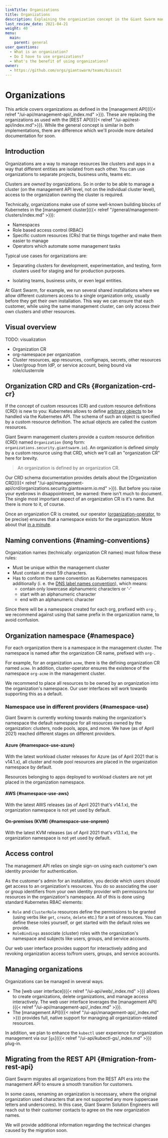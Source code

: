 ```yaml
---
linkTitle: Organizations
title: Organizations
description: Explaining the organization concept in the Giant Swarm management API
last_review_date: 2021-04-21
weight: 40
menu:
  main:
    parent: general
user_questions:
  - What is an organization?
  - Do I have to use organizations?
  - What's the benefit of using organizations?
owner:
  - https://github.com/orgs/giantswarm/teams/biscuit
---
```


# Organizations

<div class="well disclaimer">

<i class="fa fa-warning"></i> This article covers organizations as defined in the [management API]({{< relref "/ui-api/management-api/_index.md" >}}). These are replacing the organizations as used with the [REST API]({{< relref "/ui-api/rest-api/index.md">}}). While the general concept is similar in both implementations, there are difference which we'll provide more detailed documentation for soon.

<!-- TODO: link article about changes and migration -->

</div>

## Introduction

Organizations are a way to manage resources like clusters and apps in a way that different entities are isolated from each other. You can use organizations to separate projects, business units, teams etc.

Clusters are _owned_ by organizations. So in order to be able to manage a cluster (on the management API level, not on the individual cluster level), access to the organization owning the cluster is required.

Technically, organizations make use of some well-known building blocks of Kubernetes in the [management cluster]({{< relref "/general/management-clusters/index.md" >}}):

- Namespaces
- Role based access control (RBAC)
- Specific custom resources (CRs) that tie things together and make them easier to manage
- Operators which automate some management tasks

Typical use cases for organizations are:

- Separating clusters for development, experimentation, and testing, form clusters used for staging and for production purposes.

- Isolating teams, business units, or even legal entities.

At Giant Swarm, for example, we run several shared installations where we allow different customers access to a single organization only, usually before they get their own installation. This way we can ensure that each customer, while using the same management cluster, can only access their own clusters and other resources.

## Visual overview

TODO: visualization

- Organization CR
- org-namespace per organization
- Cluster resources, app resources, configmaps, secrets, other resources
- User/group from IdP, or service account, being bound via role/clusterrole

## Organization CRD and CRs {#organization-crd-cr}

If the concept of custom resources (CR) and custom resource definitions (CRD) is new to you: Kubernetes allows to define [arbitrary objects](https://kubernetes.io/docs/concepts/extend-kubernetes/api-extension/custom-resources/) to be handled via the Kubernetes API. The schema of such an object is specified by a custom resource definition. The actual objects are called the custom resources.

Giant Swarm management clusters provide a custom resource definition (CRD) named `Organization` (long form: `organizations.security.giantswarm.io`). An organization is defined simply by a custom resource using that CRD, which we'll call an "organization CR" here for brevity.

> An organization is defined by an organization CR.

Our CRD schema documentation provides details about the [Organization CRD]({{< relref "/ui-api/management-api/crd/organizations.security.giantswarm.io.md" >}}). But before you raise your eyebrows in disappointment, be warned: there isn't much to document. The single most important aspect of an organization CR is it's name. But there is more to it, of course.

Once an organization CR is created, our operator ([organization-operator](https://github.com/giantswarm/organization-operator), to be precise) ensures that a namespace exists for the organization. More about that [in a minute](#namespace).

## Naming conventions {#naming-conventions}

Organization names (technically: organization CR names) must follow these rules:

- Must be unique within the management cluster
- Must contain at most 59 characters.
- Has to conform the same convention as Kubernetes namespaces additionally (i. e. the [DNS label names convention](https://kubernetes.io/docs/concepts/overview/working-with-objects/names/#dns-label-names)), which means:
    - contain only lowercase alphanumeric characters or '-'
    - start with an alphanumeric character
    - end with an alphanumeric character

Since there will be a namespace created for each org, prefixed with `org-`, we recommend against using that same prefix in the organization name, to avoid confusion.

## Organization namespace {#namespace}

For each organization there is a namespace in the management cluster. The namespace is named after the organization CR name, prefixed with `org-`.

For example, for an organization `acme`, there is the defining organization CR named `acme`. In addition, cluster-operator ensures the existence of the namespace `org-acme` in the management cluster.

We recommend to place all resources to be owned by an organization into the organization's namespace. Our user interfaces will work towards supporting this as a default.

### Namespace use in different providers {#namespace-use}

Giant Swarm is currently working towards making the organization's namespace the default namespace for all resources owned by the organization: clusters, node pools, apps, and more. We have (as of April 2021) reached different stages on different providers.

#### Azure {#namespace-use-azure}

With the latest workload cluster releases for Azure (as of April 2021 that is v14.1.x), all cluster and node pool resources are placed in the organization namespace by default.

Resources belonging to apps deployed to workload clusters are not yet placed in the organization namespace.

#### AWS {#namespace-use-aws}

With the latest AWS releases (as of April 2021 that's v14.1.x), the organization namespace is not yet used by default.

#### On-premises (KVM) {#namespace-use-onprem}

With the latest KVM releases (as of April 2021 that's v13.1.x), the organization namespace is not yet used by default.

## Access control

The management API relies on single sign-on using each customer's own identity provider for authentication.

As the customer's admin for an installation, you decide which users should get access to an organization's resources. You do so associating the user or group identifiers from your own identity provider with permissions for resources in the organization's namespace. All of this is done using standard Kubernetes RBAC elements:

- `Role` and `ClusterRole` resources define the permissions to be granted (using verbs like `get`, `create`, `delete` etc.) for a set of resources. You can define these roles yourself, or get started with the default roles we provide.
- `RoleBindings` associate (cluster) roles with the organization's namespace and subjects like users, groups, and service accounts.

<!-- TODO: link to SSO documentation once it's published -->

Our web user interface provides support for interactively adding and revoking organization access to/from users, groups, and service accounts.

<!-- TODO: link to web user interface > organizations > access control -->

## Managing organizations

Organizations can be managed in several ways.

- The [web user interface]({{< relref "/ui-api/web/_index.md" >}}) allows to create organizations, delete organizations, and manage access interactively. The web user interface leverages the [management API]({{< relref "/ui-api/management-api/_index.md" >}}).
- The [management API]({{< relref "/ui-api/management-api/_index.md" >}}) provides full, native support for managing all organization-related resources.

In addition, we plan to enhance the `kubectl` user experience for organization management via our [`gs`]({{< relref "/ui-api/kubectl-gs/_index.md" >}}) plug-in.

<!-- TODO: set links to more organization-specific sub sections once they are published -->

## Migrating from the REST API {#migration-from-rest-api}

Giant Swarm migrates all organizations from the REST API era into the management API to ensure a smooth transition for customers.

In some cases, renaming an organization is necessary, where the original organization used characters that are not supported any more (uppercase letters and underscores). In this case, Giant Swarm Solution Engineers will reach out to their customer contacts to agree on the new organization names.

We will provide additional information regarding the technical changes caused by the migration soon.

<!-- TODO: link specific page "Migration of organizations from REST API to MAPI" once published -->
